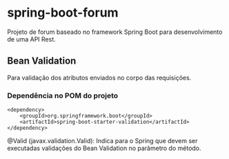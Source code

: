 # spring-boot-forum
Projeto de forum baseado no framework Spring Boot para desenvolvimento de uma API Rest. 

## Bean Validation

Para validação dos atributos enviados no corpo das requisições.

### Dependência no POM do projeto

```
<dependency>
    <groupId>org.springframework.boot</groupId>
    <artifactId>spring-boot-starter-validation</artifactId>
</dependency>
```

@Valid (javax.validation.Valid): Indica para o Spring que devem ser executadas validações do Bean Validation no parâmetro do método.
